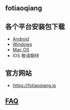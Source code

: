 ## fotiaoqiang
## 各个平台安装包下载
- <a href="https://github.com/getfotiaoqiang/download/releases/download/v2.0.5/fotiaoqiangv2.0.5.apk"> Android </a>
- <a href="https://github.com/getfotiaoqiang/download/releases/download/v2.0.5/fotiaoqiang-win32-2.0.5-install.zip"> Windows </a>
- <a href="https://github.com/getfotiaoqiang/download/releases/download/v2.0.5/fotiaoqiang_darwin_macosv2.0.5_install.dmg"> Mac OS </a>
- IOS 敬请期待
## 官方网站
- https://fotiaoqiang.io
## <a href="https://github.com/getfotiaoqiang/fotiaoqiang/wiki/FAQ">FAQ</a>

